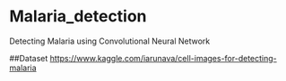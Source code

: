 # Malaria_detection
Detecting Malaria using Convolutional Neural Network


##Dataset
https://www.kaggle.com/iarunava/cell-images-for-detecting-malaria

